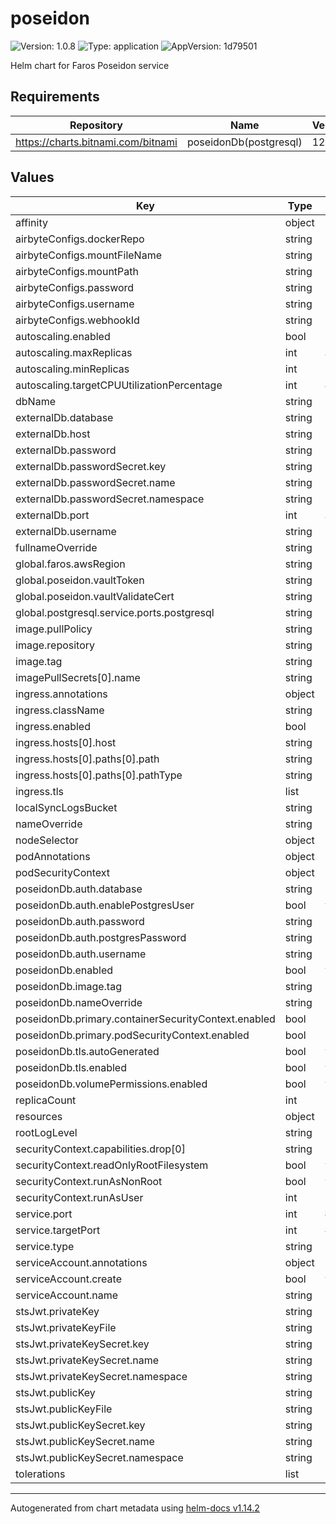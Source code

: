 # poseidon

![Version: 1.0.8](https://img.shields.io/badge/Version-1.0.8-informational?style=flat-square) ![Type: application](https://img.shields.io/badge/Type-application-informational?style=flat-square) ![AppVersion: 1d79501](https://img.shields.io/badge/AppVersion-1d79501-informational?style=flat-square)

Helm chart for Faros Poseidon service

## Requirements

| Repository | Name | Version |
|------------|------|---------|
| https://charts.bitnami.com/bitnami | poseidonDb(postgresql) | 12.2.2 |

## Values

| Key | Type | Default | Description |
|-----|------|---------|-------------|
| affinity | object | `{}` |  |
| airbyteConfigs.dockerRepo | string | `""` |  |
| airbyteConfigs.mountFileName | string | `"connectors-configs.zip"` |  |
| airbyteConfigs.mountPath | string | `"/etc/airbyte"` |  |
| airbyteConfigs.password | string | `""` |  |
| airbyteConfigs.username | string | `"NOT_DEFINED"` |  |
| airbyteConfigs.webhookId | string | `""` |  |
| autoscaling.enabled | bool | `false` |  |
| autoscaling.maxReplicas | int | `3` |  |
| autoscaling.minReplicas | int | `1` |  |
| autoscaling.targetCPUUtilizationPercentage | int | `80` |  |
| dbName | string | `"poseidon-db"` |  |
| externalDb.database | string | `nil` |  |
| externalDb.host | string | `nil` |  |
| externalDb.password | string | `nil` |  |
| externalDb.passwordSecret.key | string | `""` |  |
| externalDb.passwordSecret.name | string | `""` |  |
| externalDb.passwordSecret.namespace | string | `""` |  |
| externalDb.port | int | `5432` |  |
| externalDb.username | string | `nil` |  |
| fullnameOverride | string | `""` |  |
| global.faros.awsRegion | string | `"NOT_DEFINED"` |  |
| global.poseidon.vaultToken | string | `"hvs.not_defined"` |  |
| global.poseidon.vaultValidateCert | string | `"true"` |  |
| global.postgresql.service.ports.postgresql | string | `"5432"` |  |
| image.pullPolicy | string | `"IfNotPresent"` |  |
| image.repository | string | `"farosai/poseidon"` |  |
| image.tag | string | `"1d79501a43e7954530632143817ce05aa7a236a8"` |  |
| imagePullSecrets[0].name | string | `"dockerhub"` |  |
| ingress.annotations | object | `{}` |  |
| ingress.className | string | `""` |  |
| ingress.enabled | bool | `false` |  |
| ingress.hosts[0].host | string | `"poseidon.local"` |  |
| ingress.hosts[0].paths[0].path | string | `"/"` |  |
| ingress.hosts[0].paths[0].pathType | string | `"ImplementationSpecific"` |  |
| ingress.tls | list | `[]` |  |
| localSyncLogsBucket | string | `""` |  |
| nameOverride | string | `""` |  |
| nodeSelector | object | `{}` |  |
| podAnnotations | object | `{}` |  |
| podSecurityContext | object | `{}` |  |
| poseidonDb.auth.database | string | `"poseidondb"` |  |
| poseidonDb.auth.enablePostgresUser | bool | `true` |  |
| poseidonDb.auth.password | string | `"poseidon"` |  |
| poseidonDb.auth.postgresPassword | string | `"admin"` |  |
| poseidonDb.auth.username | string | `"poseidon"` |  |
| poseidonDb.enabled | bool | `true` |  |
| poseidonDb.image.tag | string | `"14.7.0"` |  |
| poseidonDb.nameOverride | string | `"poseidon-db"` |  |
| poseidonDb.primary.containerSecurityContext.enabled | bool | `false` |  |
| poseidonDb.primary.podSecurityContext.enabled | bool | `false` |  |
| poseidonDb.tls.autoGenerated | bool | `true` |  |
| poseidonDb.tls.enabled | bool | `true` |  |
| poseidonDb.volumePermissions.enabled | bool | `true` |  |
| replicaCount | int | `1` |  |
| resources | object | `{}` |  |
| rootLogLevel | string | `"DEBUG"` |  |
| securityContext.capabilities.drop[0] | string | `"ALL"` |  |
| securityContext.readOnlyRootFilesystem | bool | `true` |  |
| securityContext.runAsNonRoot | bool | `true` |  |
| securityContext.runAsUser | int | `1000` |  |
| service.port | int | `8080` |  |
| service.targetPort | int | `8080` |  |
| service.type | string | `"ClusterIP"` |  |
| serviceAccount.annotations | object | `{}` |  |
| serviceAccount.create | bool | `true` |  |
| serviceAccount.name | string | `""` |  |
| stsJwt.privateKey | string | `""` |  |
| stsJwt.privateKeyFile | string | `"sts-jwt-private-key.pem"` |  |
| stsJwt.privateKeySecret.key | string | `""` |  |
| stsJwt.privateKeySecret.name | string | `""` |  |
| stsJwt.privateKeySecret.namespace | string | `""` |  |
| stsJwt.publicKey | string | `""` |  |
| stsJwt.publicKeyFile | string | `"sts-jwt-public-key.pem"` |  |
| stsJwt.publicKeySecret.key | string | `""` |  |
| stsJwt.publicKeySecret.name | string | `""` |  |
| stsJwt.publicKeySecret.namespace | string | `""` |  |
| tolerations | list | `[]` |  |

----------------------------------------------
Autogenerated from chart metadata using [helm-docs v1.14.2](https://github.com/norwoodj/helm-docs/releases/v1.14.2)
